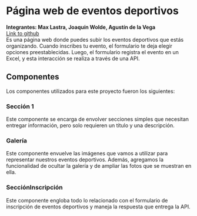 # Página web de eventos deportivos

**Integrantes: Max Lastra, Joaquín Wolde, Agustín de la Vega**<br>
[Link to github](https://github.com/Mlastra02/Miniproyecto)<br>
Es una página web donde puedes subir los eventos deportivos que estás organizando. Cuando inscribes tu evento, el formulario te deja elegir opciones preestablecidas. Luego, el formulario registra el evento en un Excel, y esta interacción se realiza a través de una API.

## Componentes

Los componentes utilizados para este proyecto fueron los siguientes:

### Sección 1

Este componente se encarga de envolver secciones simples que necesitan entregar información, pero solo requieren un título y una descripción.

### Galería

Este componente envuelve las imágenes que vamos a utilizar para representar nuestros eventos deportivos. Además, agregamos la funcionalidad de ocultar la galería y de ampliar las fotos que se muestran en ella.

### SecciónInscripción

Este componente engloba todo lo relacionado con el formulario de inscripción de eventos deportivos y maneja la respuesta que entrega la API.
